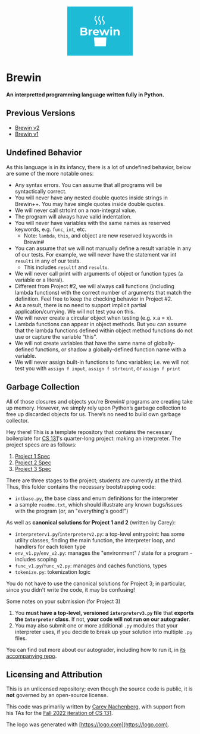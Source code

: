 <p align="center">
  <img src="brewin-logo.png" width=35% height=35%>
</p>

<h1>Brewin</h1>
<h4>An interpretted programming language written fully in Python.</h4>

## Previous Versions
- [Brewin v2](https://github.com/rudyorre/brewin-v2)
- [Brewin v1](https://github.com/rudyorre/brewin-v1)

## Undefined Behavior
As this language is in its infancy, there is a lot of undefined behavior, below are some of the more notable ones:
- Any syntax errors. You can assume that all programs will be syntactically correct.
- You will never have any nested double quotes inside strings in Brewin++. You may have single quotes inside double quotes.
- We will never call strtoint on a non-integral value.
- The program will always have valid indentation.
- You will never have variables with the same names as reserved keywords, e.g. `func`, `int`, etc.
  - Note: `lambda`, `this`, and object are new reserved keywords in Brewin#
- You can assume that we will not manually define a result variable in any of our tests. For example, we will never have the statement var int `resulti` in any of our tests.
  - This includes `resultf` and `resulto`.
- We will never call print with arguments of object or function types (a variable or a literal).
- Different from Project #2, we will always call functions (including lambda functions) with the correct number of arguments that match the definition. Feel free to keep the checking behavior in Project #2.
- As a result, there is no need to support implicit partial application/currying. We will not test you on this.
- We will never create a circular object when testing (e.g. x.a = x).
- Lambda functions can appear in object methods. But you can assume that the lambda functions defined within object method functions do not use or capture the variable “this”.
- We will not create variables that have the same name of globally-defined functions, or shadow a globally-defined function name with a variable.
- We will never assign built-in functions to func variables; i.e. we will not test you with `assign f input`, `assign f strtoint`, or `assign f print`

## Garbage Collection
All of those closures and objects you’re Brewin# programs are creating take up memory.  However, we simply rely upon Python’s garbage collection to free up discarded objects for us. There’s no need to build own garbage collector.

Hey there! This is a template repository that contains the necessary boilerplate for [CS 131](https://ucla-cs-131.github.io/fall-22/)'s quarter-long project: making an interpreter. The project specs are as follows:

1. [Project 1 Spec](https://docs.google.com/document/d/17Q4EPgHLMlMuQABhmgTpk_Ggxij0DZwvPQO2uzVVPzk/)
2. [Project 2 Spec](https://docs.google.com/document/d/14cZ7s-RPDO3FvYCDFMlS_NrGSSPUmavSX0wzsN-yHDw/)
3. [Project 3 Spec](https://docs.google.com/document/d/1YCSxxlHnuMBALfGzZNcDeY-AemcWxOlFQKHxsARk1Tg/)

There are three stages to the project; students are currently at the third. Thus, this folder contains the necessary bootstrapping code:

- `intbase.py`, the base class and enum definitions for the interpreter
- a sample `readme.txt`, which should illustrate any known bugs/issues with the program (or, an "everything's good!")

As well as **canonical solutions for Project 1 and 2** (written by Carey):

- `interpreterv1.py`/`interpreterv2.py`: a top-level entrypoint: has some utility classes, finding the main function, the interpreter loop, and handlers for each token type
- `env_v1.py`/`env_v2.py`: manages the "environment" / state for a program - includes scoping
- `func_v1.py`/`func_v2.py`: manages and caches functions, types
- `tokenize.py`: tokenization logic

You do not have to use the canonical solutions for Project 3; in particular, since you didn't write the code, it may be confusing!

Some notes on your submission (for Project 3)

1. You **must have a top-level, versioned `interpreterv3.py` file** that **exports the `Interpreter` class**. If not, **your code will not run on our autograder**.
2. You may also submit one or more additional `.py` modules that your interpreter uses, if you decide to break up your solution into multiple `.py` files.

You can find out more about our autograder, including how to run it, in [its accompanying repo](https://github.com/UCLA-CS-131/fall-22-autograder).

## Licensing and Attribution

This is an unlicensed repository; even though the source code is public, it is **not** governed by an open-source license.

This code was primarily written by [Carey Nachenberg](http://careynachenberg.weebly.com/), with support from his TAs for the [Fall 2022 iteration of CS 131](https://ucla-cs-131.github.io/fall-22/).

The logo was generated with [https://logo.com](https://logo.com).
